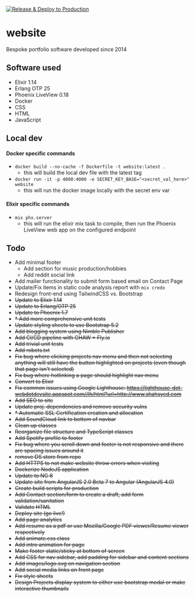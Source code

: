 [![Release & Deploy to Production](https://github.com/shahdeys/website/actions/workflows/deploy.yml/badge.svg?branch=master)](https://github.com/shahdeys/website/actions/workflows/deploy.yml)
# website  
Bespoke portfolio software developed since 2014

## Software used  
* Elixir 1.14
* Erlang OTP 25
* Phoenix LiveView 0.18
* Docker
* CSS
* HTML
* JavaScript
 
## Local dev
#### Docker specific commands 
- `docker build --no-cache -f Dockerfile -t website:latest .`
  - this will build the local dev file with the latest tag 
- `docker run -it -p 4000:4000 -e SECRET_KEY_BASE="<secret_val_here>" website`
  - this will run the docker image locally with the secret env var
#### Elixir specific commands
- `mix phx.server`
  - this will run the elixir mix task to compile, then run the Phoenix LiveView web app on the configured endpoint

## Todo
* Add minimal footer
  * Add section for music production/hobbies
  * Add reddit social link
* Add mailer functionality to submit form based email on Contact Page
* Update/Fix items in static code analysis report with  `mix credo` 
* Redesign front-end using TailwindCSS vs. Bootstrap
* ~~Update to Elixir 1.14~~
* ~~Update to Erlang/OTP 25~~
* ~~Update to Phoenix 1.7~~
* ~~* Add more comprehensive unit tests~~
* ~~Update styling sheets to use Bootstrap 5.2~~
* ~~Add blogging system using Nimble Publisher~~
* ~~Add CI/CD pipeline with GHAW + Fly.io~~
* ~~Add trivial unit tests~~
* ~~Add robots.txt~~
* ~~Fix bug where clicking projects nav menu and then not selecting anything will still have the button highlighted on projects (even though that page isn't selected)~~
* ~~Fix bug where hotlinking a page should highlight nav menu~~
* ~~Convert to Elixir~~
* ~~Fix common issues using Google Lighthouse: https://lighthouse-dot-webdotdevsite.appspot.com//lh/html?url=http://www.shahsyed.com~~
* ~~Add SEO to site~~
* ~~Update proj. dependencies and remove security vulns~~
* ~~* Automatic SSL Certification creation and allocation~~
* ~~Add SoundCloud link to bottom of navbar~~
* ~~Clean up classes~~
* ~~Reorganize file structure and TypeScript classes~~  
* ~~Add Spotify profile to footer~~
* ~~Fix bug where you scroll down and footer is not responsive and there are spacing issues around it~~
* ~~remove DS store from repo~~
* ~~Add HTTPS to not make website throw errors when visiting~~
* ~~Dockerize NodeJS application~~
* ~~Update to NG 8~~
* ~~Update site from AngularJS 2.0 Beta 7 to Angular (AngularJS 4.0)~~
* ~~Create build scripts for production~~
* ~~Add Contact section/form to create a draft, add form validation/sanitation~~
* ~~Validate HTML~~  
* ~~Deploy site (go live!)~~  
* ~~Add page analytics~~  
* ~~Add resume as a pdf or use Mozilla/Google PDF viewer/Resume viewer respectively~~  
* ~~Add animate.css class~~  
* ~~Add intro animation for page~~  
* ~~Make footer static/sticky at bottom of screen~~  
* ~~Add CSS for nav sidebar, add padding for sidebar and content sections~~  
* ~~Add images/logo.svg on navigation section~~  
* ~~Add social media links on front page~~  
* ~~Fix style sheets~~  
* ~~Design Projects display system to either use bootstrap modal or make interactive thumbnails~~  
